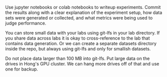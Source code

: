 Use jupyter notebooks or colab notebooks to writeup 
experiments.  Commit the results along with a clear
explanation of the experiment setup, how data sets
were generated or collected, and what metrics
were being used to judge performance.

You can store small data with your labs using git-lfs in your 
lab directory.  If you share data across labs it is okay to 
cross-reference to the lab that contains data generation. 
Or we can create a separate datasets directory inside the repo, 
but always using git-lfs and only for smallish datasets.

Do not place data larger than 100 MB into git-lfs.
Put large data on the drives in Hong's GPU cluster.
We can hang more drives off of that and use one for backup.





